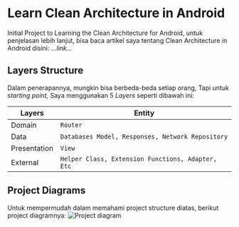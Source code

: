 # Learn Clean Architecture in Android

Initial Project to Learning the Clean Architecture for Android, untuk penjelasan lebih lanjut, bisa baca artikel saya tentang Clean Architecture in Android disini:
_...link..._

## Layers Structure

Dalam penerapannya, mungkin bisa berbeda-beda setiap orang, Tapi untuk _starting point,_ Saya menggunakan 5 _Layers_ seperti dibawah ini:

|Layers                |Entity                   |
|----------------|-------------------------------|
|Domain          |`Router`                       |
|Data            |`Databases Model, Responses, Network Repository`|
|Presentation    |`View`                         |
|External        |`Helper Class, Extension Functions, Adapter, Etc`|


## Project Diagrams

Untuk mempermudah dalam memahami project structure diatas, berikut project diagramnya:
![Project diagram](https://snag.gy/4oV3hl.jpg)
